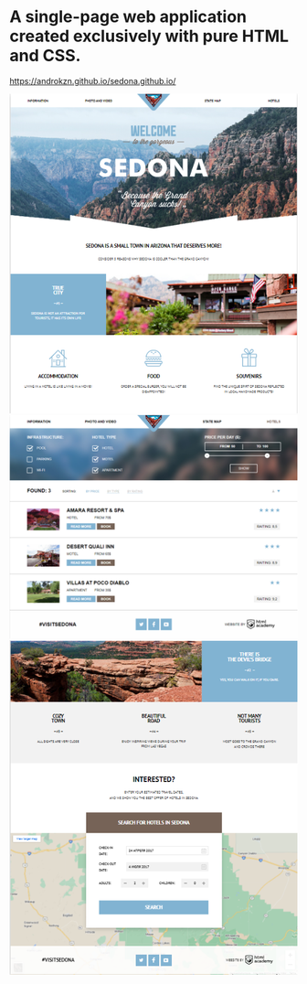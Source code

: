 # A single-page web application created exclusively with pure HTML and CSS.

https://androkzn.github.io/sedona.github.io/

![Demo 1](./demo_1.png)
![Demo 2](./demo_2.png)
![Demo 3](./demo_3.png)
 
